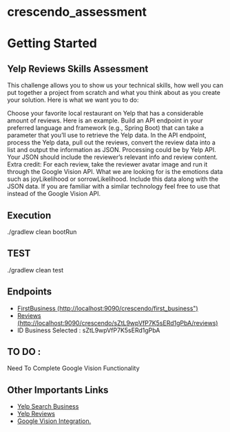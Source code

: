 # crescendo_assessment
# Getting Started
## Yelp Reviews Skills Assessment
This challenge allows you to show us your technical skills, how well you can put together a project from scratch and what you think about as you create your solution. Here is what we want you to do:

Choose your favorite local restaurant on Yelp that has a considerable amount of reviews. Here is an example. Build an API endpoint in your preferred language and framework (e.g., Spring Boot) that can take a parameter that you’ll use to retrieve the Yelp data. In the API endpoint, process the Yelp data, pull out the reviews, convert the review data into a list and output the information as JSON. Processing could be by Yelp API. Your JSON should include the reviewer’s relevant info and review content. Extra credit: For each review, take the reviewer avatar image and run it through the Google Vision API. What we are looking for is the emotions data such as joyLikelihood or sorrowLikelihood. Include this data along with the JSON data. If you are familiar with a similar technology feel free to use that instead of the Google Vision API.

## Execution
./gradlew clean bootRun

## TEST
./gradlew clean test

## Endpoints
* [FirstBusiness (http://localhost:9090/crescendo/first_business")](http://localhost:9090/crescendo/first_business")
* [Reviews  (http://localhost:9090/crescendo/sZtL9wpVfP7K5sERd1gPbA/reviews)](http://localhost:9090/crescendo/sZtL9wpVfP7K5sERd1gPbA/reviews)
* ID Business Selected : sZtL9wpVfP7K5sERd1gPbA
 
## TO DO :
Need To Complete Google Vision Functionality

## Other Importants Links
* [Yelp Search Business](https://www.yelp.com/developers/documentation/v3/business_search)
* [Yelp Reviews](https://www.yelp.com/developers/documentation/v3/business_reviews)
* [Google Vision Integration.](https://cloud.google.com/vision/docs/detecting-faces?apix_params=%7B%22resource%22%3A%7B%22requests%22%3A%5B%7B%22features%22%3A%5B%7B%22maxResults%22%3A10%2C%22type%22%3A%22FACE_DETECTION%22%7D%5D%2C%22image%22%3A%7B%22source%22%3A%7B%22imageUri%22%3A%22gs%3A%2F%2Fcloud-samples-data%2Fvision%2Fface%2Ffaces.jpeg%22%7D%7D%7D%5D%7D%7D)

